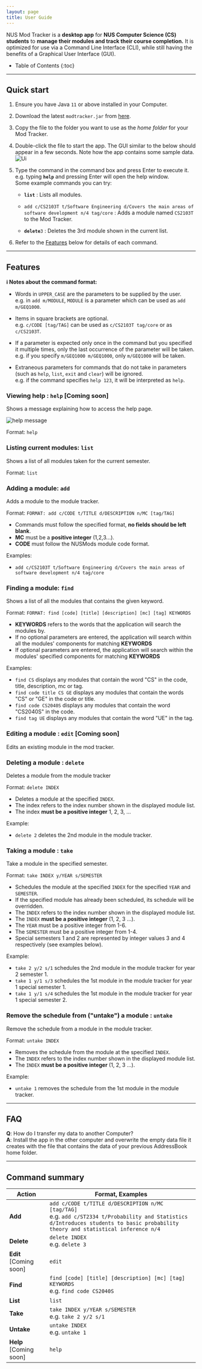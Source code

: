 ```yaml
---
layout: page
title: User Guide
---
```


NUS Mod Tracker is a **desktop app** for **NUS Computer Science (CS) students** to **manage their modules and track their course completion.**
It is optimized for use via a Command Line Interface (CLI), while still having the benefits of a Graphical User 
Interface (GUI).

* Table of Contents
{:toc}

--------------------------------------------------------------------------------------------------------------------

## Quick start

1. Ensure you have Java `11` or above installed in your Computer.

1. Download the latest `modtracker.jar` from [here](https://github.com/se-edu/addressbook-level3/releases).

1. Copy the file to the folder you want to use as the _home folder_ for your Mod Tracker.

1. Double-click the file to start the app. The GUI similar to the below should appear in a few seconds. Note how the app contains some sample data.<br>
   ![Ui](images/Ui.png)

1. Type the command in the command box and press Enter to execute it. e.g. typing **`help`** and pressing Enter will open the help window.<br>
   Some example commands you can try:

   * **`list`** : Lists all modules.

   * `add c/CS2103T t/Software Engineering d/Covers the main areas of software development n/4 tag/core` : Adds a module named `CS2103T` to the Mod Tracker.

   * **`delete`**`3` : Deletes the 3rd module shown in the current list.


1. Refer to the [Features](#features) below for details of each command.

--------------------------------------------------------------------------------------------------------------------

## Features

<div markdown="block" class="alert alert-info">

**:information_source: Notes about the command format:**<br>

* Words in `UPPER_CASE` are the parameters to be supplied by the user.<br>
  e.g. in `add m/MODULE`, `MODULE` is a parameter which can be used as `add m/GEQ1000`.

* Items in square brackets are optional.<br>
  e.g. `c/CODE [tag/TAG]` can be used as `c/CS2103T tag/core` or as `c/CS2103T`.
  
* If a parameter is expected only once in the command but you specified it multiple times, only the last occurrence of the parameter will be taken.<br>
  e.g. if you specify `m/GEQ1000 m/GEQ1000`, only `m/GEQ1000` will be taken.

* Extraneous parameters for commands that do not take in parameters (such as `help`, `list`, `exit` and `clear`) will be ignored.<br>
  e.g. if the command specifies `help 123`, it will be interpreted as `help`.

</div>

### Viewing help : `help` [Coming soon]

Shows a message explaining how to access the help page.

![help message](images/helpMessage.png)

Format: `help`

### Listing current modules: `list`

Shows a list of all modules taken for the current semester.

Format: `list`

### Adding a module: `add`

Adds a module to the module tracker.

Format: `FORMAT: add c/CODE t/TITLE d/DESCRIPTION n/MC [tag/TAG]`
* Commands must follow the specified format, **no fields should be left blank**.
* **MC** must be a **positive integer** (1,2,3...).
* **CODE** must follow the NUSMods module code format.

Examples:
* `add c/CS2103T t/Software Engineering d/Covers the main areas of software development n/4 tag/core`

### Finding a module: `find`

Shows a list of all the modules that contains the given keyword.

Format: `FORMAT: find [code] [title] [description] [mc] [tag] KEYWORDS`
* **KEYWORDS** refers to the words that the application will search the modules by.
* If no optional parameters are entered, the application will search within all the modules'
  components for matching **KEYWORDS**
* If optional parameters are entered, the application will search within the modules'
  specified components for matching **KEYWORDS**

Examples:
* `find CS` displays any modules that contain the word "CS" in the code, title, description, mc or tag.
* `find code title CS GE` displays any modules that contain the words "CS" or "GE" in the code or title.
* `find code CS2040S` displays any modules that contain the word "CS2040S" in the code.
* `find tag UE` displays any modules that contain the word "UE" in the tag.


### Editing a module : `edit` [Coming soon]

Edits an existing module in the mod tracker.


### Deleting a module : `delete`

Deletes a module from the module tracker

Format: `delete INDEX`

* Deletes a module at the specified `INDEX`.
* The index refers to the index number shown in the displayed module list.
* The index **must be a positive integer** 1, 2, 3, …​

Example:
* `delete 2` deletes the 2nd module in the module tracker.


### Taking a module : `take`

Take a module in the specified semester.

Format: `take INDEX y/YEAR s/SEMESTER`

* Schedules the module at the specified `INDEX` for the specified `YEAR` and `SEMESTER`.
* If the specified module has already been scheduled, its schedule will be overridden.
* The `INDEX` refers to the index number shown in the displayed module list.
* The `INDEX` **must be a positive integer** (1, 2, 3 ...).
* The `YEAR` must be a positive integer from 1-6.
* The `SEMESTER` must be a positive integer from 1-4.
* Special semesters 1 and 2 are represented by integer values 3 and 4 respectively (see examples below).

Example:
* `take 2 y/2 s/1` schedules the 2nd module in the module tracker for year 2 semester 1.
* `take 1 y/1 s/3` schedules the 1st module in the module tracker for year 1 special semester 1.
* `take 1 y/1 s/4` schedules the 1st module in the module tracker for year 1 special semester 2.


### Remove the schedule from ("untake") a module : `untake`

Remove the schedule from a module in the module tracker.

Format: `untake INDEX`

* Removes the schedule from the module at the specified `INDEX`.
* The `INDEX` refers to the index number shown in the displayed module list.
* The `INDEX` **must be a positive integer** (1, 2, 3 ...).

Example:
* `untake 1` removes the schedule from the 1st module in the module tracker.

--------------------------------------------------------------------------------------------------------------------

## FAQ

**Q**: How do I transfer my data to another Computer?<br>
**A**: Install the app in the other computer and overwrite the empty data file it creates with the file that contains the data of your previous AddressBook home folder.

--------------------------------------------------------------------------------------------------------------------

## Command summary

Action | Format, Examples
--------|------------------
**Add** | `add c/CODE t/TITLE d/DESCRIPTION n/MC [tag/TAG]` <br> e.g. `add c/ST2334 t/Probability and Statistics d/Introduces students to basic probability theory and statistical inference n/4`
**Delete** | `delete INDEX`<br> e.g. `delete 3`
**Edit** [Coming soon] | `edit`
**Find** | `find [code] [title] [description] [mc] [tag] KEYWORDS` <br> e.g. `find code CS2040S`
**List** | `list`
**Take** | `take INDEX y/YEAR s/SEMESTER` <br> e.g. `take 2 y/2 s/1`
**Untake** | `untake INDEX` <br> e.g. `untake 1`
**Help** [Coming soon] | `help`
